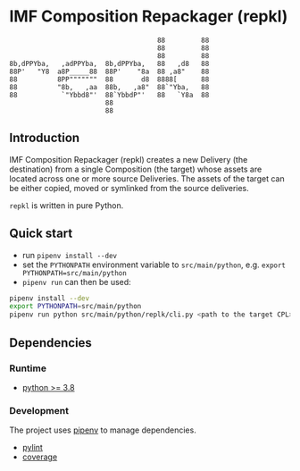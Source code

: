 # IMF Composition Repackager (repkl)

                                         88         88
                                         88         88
                                         88         88
    8b,dPPYba,   ,adPPYba,  8b,dPPYba,   88   ,d8   88
    88P'   "Y8  a8P_____88  88P'    "8a  88 ,a8"    88
    88          8PP"""""""  88       d8  8888[      88
    88          "8b,   ,aa  88b,   ,a8"  88`"Yba,   88
    88           `"Ybbd8"'  88`YbbdP"'   88   `Y8a  88
                            88
                            88

## Introduction

IMF Composition Repackager (repkl) creates a new Delivery (the destination) from
a single Composition (the target) whose assets are located across one or more
source Deliveries. The assets of the target can be either copied, moved or
symlinked from the source deliveries.

`repkl` is written in pure Python.

## Quick start

* run `pipenv install --dev`
* set the `PYTHONPATH` environment variable to `src/main/python`, e.g. `export PYTHONPATH=src/main/python`
* `pipenv run` can then be used:

```sh
pipenv install --dev
export PYTHONPATH=src/main/python
pipenv run python src/main/python/replk/cli.py <path to the target CPL> <path to the destination directory>
```

## Dependencies

### Runtime

* [python >= 3.8](https://python.org)

### Development

The project uses [pipenv](https://pypi.org/project/pipenv/) to manage dependencies.

* [pylint](https://pypi.org/project/pylint/)
* [coverage](https://pypi.org/project/coverage/)